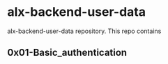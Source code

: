 # alx-backend-user-data
alx-backend-user-data repository. 
This repo contains
## 0x01-Basic_authentication
